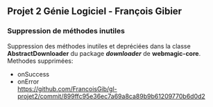 ## Projet 2 Génie Logiciel - François Gibier

### Suppression de méthodes inutiles

Suppression des méthodes inutiles et depréciées dans la classe **AbstractDownloader** du package ***downloader*** de **webmagic-core**.
Methodes supprimées:
- onSuccess
- onError
<br/>https://github.com/FrancoisGib/gl-projet2/commit/899ffc95e36ec7a69a8ca89b9b61209770b6d0d2
